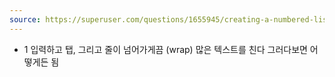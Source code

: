 ```yaml
---
source: https://superuser.com/questions/1655945/creating-a-numbered-list-without-periods-in-powerpoint
---
```


- 1 입력하고 탭, 그리고 줄이 넘어가게끔 (wrap) 많은 텍스트를 친다 그러다보면 어떻게든 됨